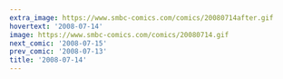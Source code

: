```yaml
---
extra_image: https://www.smbc-comics.com/comics/20080714after.gif
hovertext: '2008-07-14'
image: https://www.smbc-comics.com/comics/20080714.gif
next_comic: '2008-07-15'
prev_comic: '2008-07-13'
title: '2008-07-14'
---
```


